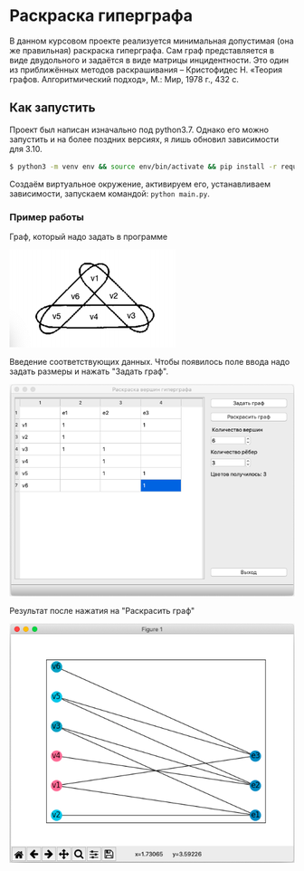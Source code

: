 # Раскраска гиперграфа

В данном курсовом проекте реализуется минимальная допустимая (она же правильная) раскраска гиперграфа. Сам граф представляется в виде двудольного и задаётся в виде матрицы инцидентности. Это один из приближённых методов раскрашивания – Кристофидес Н. «Теория графов. Алгоритмический подход», М.: Мир, 1978 г., 432 с.

## Как запустить
Проект был написан изначально под python3.7. Однако его можно запустить и на более поздних версиях, я лишь обновил зависимости для 3.10.

```bash
$ python3 -m venv env && source env/bin/activate && pip install -r requirements.txt
```

Создаём виртуальное окружение, активируем его, устанавливаем зависимости, запускаем командой: `python main.py`.

### Пример работы
Граф, который надо задать в программе

![](report/images/sample-2_1.png)

Введение соответствующих данных. Чтобы появилось поле ввода надо задать размеры и нажать "Задать граф".

![](report/images/sample-2_3.png)

Результат после нажатия на "Раскрасить граф"

![](report/images/sample-2_2.png)
